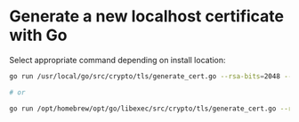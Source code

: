 # Generate a new localhost certificate with Go

Select appropriate command depending on install location:

```bash
go run /usr/local/go/src/crypto/tls/generate_cert.go --rsa-bits=2048 --host=localhost

# or

go run /opt/homebrew/opt/go/libexec/src/crypto/tls/generate_cert.go --rsa-bits=2048 --host=localhost
```


